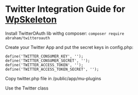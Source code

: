 # Twitter Integration Guide for [WpSkeleton](https://github.com/mirkoferraro/wp-skeleton)

Install TwitterOAuth lib withg composer:
```composer require abraham/twitteroauth```

Create your Twitter App and put the secret keys in config.php:
```
define('TWITTER_CONSUMER_KEY', '');
define('TWITTER_CONSUMER_SECRET', '');
define('TWITTER_ACCESS_TOKEN', '');
define('TWITTER_ACCESS_TOKEN_SECRET', '');
```

Copy twitter.php file in /public/app/mu-plugins

Use the Twitter class
